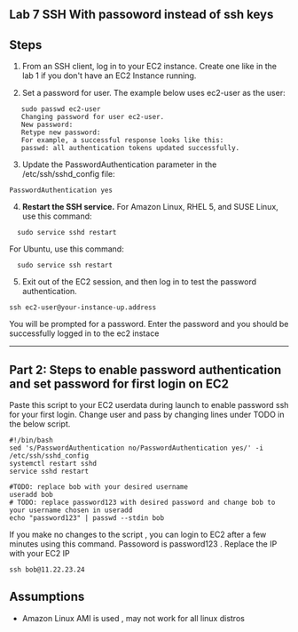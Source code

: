 ## Lab 7 SSH With passoword instead of ssh keys

## Steps
1. From an SSH client, log in to your EC2 instance. Create one like in the lab 1 if you don't have an EC2 Instance running. 


2. Set a password for user. The example below uses ec2-user as the user:
 ```console
    sudo passwd ec2-user
    Changing password for user ec2-user.
    New password:
    Retype new password:
    For example, a successful response looks like this:
    passwd: all authentication tokens updated successfully.
 ```



3. Update the PasswordAuthentication parameter in the /etc/ssh/sshd_config file:
  
  ```console
  PasswordAuthentication yes
  ```

4. **Restart the SSH service.**
    For Amazon Linux, RHEL 5, and SUSE Linux, use this command:
  ```console
    sudo service sshd restart
  ```
   For Ubuntu, use this command:
  ```console
    sudo service ssh restart
  ```

5. Exit out of the EC2 session, and then log in to test the password authentication. 
```console
ssh ec2-user@your-instance-up.address
```
 You will be prompted for a password. Enter the password and you should be successfully logged in to the ec2 instace
 


---
## Part 2: Steps to enable password authentication and set password for first login on EC2
Paste this script to your EC2 userdata during launch to enable password ssh for your first login. Change user and pass by changing lines under TODO in the below script.

```
#!/bin/bash
sed 's/PasswordAuthentication no/PasswordAuthentication yes/' -i /etc/ssh/sshd_config
systemctl restart sshd
service sshd restart

#TODO: replace bob with your desired username
useradd bob
# TODO: replace password123 with desired password and change bob to your username chosen in useradd 
echo "password123" | passwd --stdin bob
```

If you make no changes to the script , you can login to EC2 after a few minutes using this command. Passoword is password123 . Replace the IP with your EC2 IP
```
ssh bob@11.22.23.24
```
## Assumptions
- Amazon Linux AMI is used , may not work for all linux distros




